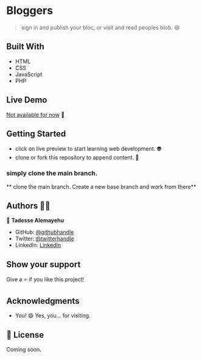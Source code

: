 # Bloggers

> sign in and publish your bloc, or visit and read peoples blob. 😄


## Built With

- HTML
- CSS 
- JavaScript
- PHP

## Live Demo

[Not available for now]() 🙂


## Getting Started

- click on live preview to start learning web development. 👽
- clone or fork this repository to append content. 👏

### simply clone the main branch.
** clone the main branch. Create a new base branch and work from there**

## Authors 👱‍♂️

👤 **Tadesse Alemayehu**

- GitHub: [@githubhandle](https://github.com/Tadesse-Alemayehu) 
- Twitter: [@twitterhandle](https://twitter.com/TadesseWebDev)
- LinkedIn: [LinkedIn](https://www.linkedin.com/in/tadesse-alemayehu-60141a221/)

## Show your support

Give a ⭐️ if you like this project!

## Acknowledgments
- You! 😄 Yes, you... for visiting.

## 📝 License

Coming soon.
